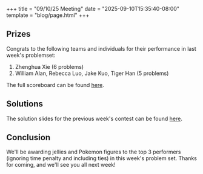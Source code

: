 +++
title = "09/10/25 Meeting"
date = "2025-09-10T15:35:40-08:00"
template = "blog/page.html"
+++

## Prizes

Congrats to the following teams and individuals for their performance in last week's problemset:
1. Zhenghua Xie (6 problems)
2. William Alan, Rebecca Luo, Jake Kuo, Tiger Han (5 problems)

The full scoreboard can be found [here](https://codeforces.com/group/uQ5Rzs0rZ6/contest/634446/standings/groupmates/true).

## Solutions

The solution slides for the previous week's contest can be found [here](https://docs.google.com/presentation/d/17imGA89yIYSAJLNvqWtHyHD4S8iQZOnHFJxcqV3sZso/edit?usp=sharing).

## Conclusion

We'll be awarding jellies and Pokemon figures to the top 3 performers (ignoring time penalty and including ties) in this week's problem set.
Thanks for coming, and we'll see you all next week!
